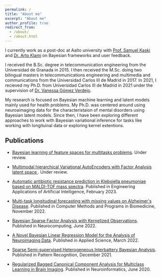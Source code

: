 ```yaml
---
permalink: /
title: "About me"
excerpt: "About me"
author_profile: true
redirect_from: 
  - /about/
  - /about.html
---
```


I currently work as a post-doc at Aalto university with [Prof. Samuel Kaski](https://people.aalto.fi/samuel.kaski) and [Dr. Arto Klami](https://researchportal.helsinki.fi/en/persons/arto-klami) on Bayesian frameworks and user feedback.

I received the B.Sc. degree in telecommunication engineering from the Universidad de Granada in 2015. 
I then received the M.Sc. doing two bilingual masters in telecommunications engineering and multimedia and communications from the Universidad Carlos III de Madrid in 2017. In 2021, I recieved my Ph.D. from Universidad Carlos III de Madrid in 2021 under the supervision of [Dr. Vanessa Gómez Verdejo](http://vanessa.webs.tsc.uc3m.es/). 

My research is focused on Bayesian machine learning and latent models mainly used for health problems. My Ph.D. was centered around using neuroaimaging data for the characteristaion of mental disorders using Bayesian latent models. Since then, I have been exploring different approaches to work with Bayesian variational inference for tasks like working with longituinal data or exploring kernel extentions.

## Publications

- [Bayesian learning of feature spaces for multitasks problems](https://arxiv.org/abs/2209.03028).
Under review.

- [Multimodal hierarchical Variational AutoEncoders with Factor Analysis latent space
](https://arxiv.org/abs/2207.09185).
Under review.

- [Automatic antibiotic resistance prediction in Klebsiella pneumoniae based on MALDI-TOF mass spectra](https://www.sciencedirect.com/science/article/pii/S0952197622006340). 
Published in Engineering Applications of Artificial Intelligence, February 2023.

- [Multi-task longitudinal forecasting with missing values on Alzheimer's Disease](https://www.sciencedirect.com/science/article/pii/S0169260722004382). 
Published in Computer Methods and Programs in Biomedicine, November 2022.

- [Bayesian Sparse Factor Analysis with Kernelized Observations](https://www.sciencedirect.com/science/article/pii/S0925231222002946).
Published in Neurocomputing, June 2022.

- [A Novel Bayesian Linear Regression Model for the Analysis of Neuroimaging Data](https://www.mdpi.com/2076-3417/12/5/2571). 
Published in Applied Science, March 2022.

- [Sparse Semi-supervised Heterogeneous Interbattery Bayesian Analysis](https://www.sciencedirect.com/science/article/pii/S0031320321003289).
Published in Pattern Recognition, December 2021.

- [Regularized Bagged Canonical Component Analysis for Multiclass Learning in Brain Imaging](https://link.springer.com/article/10.1007/s12021-020-09470-y).
Published in Neuroinformatics, June 2020.
